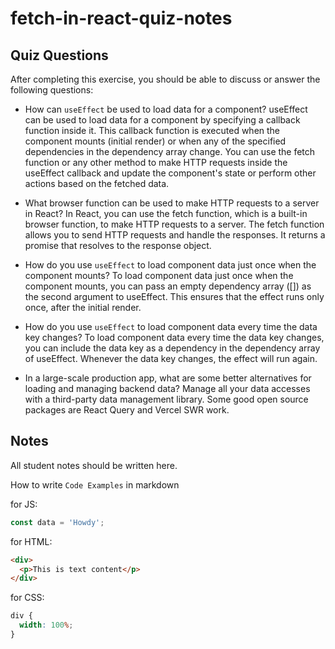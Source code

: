 # fetch-in-react-quiz-notes

## Quiz Questions

After completing this exercise, you should be able to discuss or answer the following questions:

- How can `useEffect` be used to load data for a component?
  useEffect can be used to load data for a component by specifying a callback function inside it. This callback function is executed when the component mounts (initial render) or when any of the specified dependencies in the dependency array change. You can use the fetch function or any other method to make HTTP requests inside the useEffect callback and update the component's state or perform other actions based on the fetched data.

- What browser function can be used to make HTTP requests to a server in React?
  In React, you can use the fetch function, which is a built-in browser function, to make HTTP requests to a server. The fetch function allows you to send HTTP requests and handle the responses. It returns a promise that resolves to the response object.

- How do you use `useEffect` to load component data just once when the component mounts?
  To load component data just once when the component mounts, you can pass an empty dependency array ([]) as the second argument to useEffect. This ensures that the effect runs only once, after the initial render.

- How do you use `useEffect` to load component data every time the data key changes?
  To load component data every time the data key changes, you can include the data key as a dependency in the dependency array of useEffect. Whenever the data key changes, the effect will run again.

- In a large-scale production app, what are some better alternatives for loading and managing backend data?
  Manage all your data accesses with a third-party data management library. Some good open source packages are React Query and Vercel SWR work.

## Notes

All student notes should be written here.

How to write `Code Examples` in markdown

for JS:

```javascript
const data = 'Howdy';
```

for HTML:

```html
<div>
  <p>This is text content</p>
</div>
```

for CSS:

```css
div {
  width: 100%;
}
```
